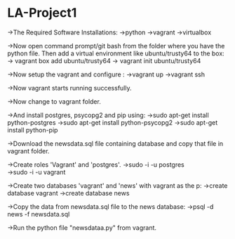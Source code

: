# LA-Project1
->The Required Software Installations:
	->python
	->vagrant
	->virtualbox

->Now open command prompt/git bash from the folder where you have the python file. Then add a virtual environment like ubuntu/trusty64 to the box:
	-> vagrant box add ubuntu/trusty64
	-> vagrant init ubuntu/trusty64

->Now setup the vagrant and configure :
	->vagrant up
	->vagrant ssh

->Now vagrant starts running successfully.

->Now change to vagrant folder.

->And install postgres, psycopg2 and pip using: 
	->sudo apt-get install python-postgres
	->sudo apt-get install python-psycopg2
	->sudo apt-get install python-pip

->Download the newsdata.sql file containing database and copy that file in vagrant folder.

->Create roles 'Vagrant' and 'postgres'.
	->sudo -i -u postgres	
	->sudo -i -u vagrant

->Create two databases 'vagrant' and 'news' with vagrant as the p:
	->create database vagrant
	->create database news

->Copy the data from newsdata.sql file to the news database:
	->psql -d news -f newsdata.sql
	
->Run the python file "newsdataa.py" from vagrant.
